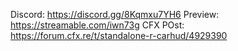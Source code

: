 Discord: https://discord.gg/8Kqmxu7YH6
Preview: https://streamable.com/iwn73g
CFX POst: https://forum.cfx.re/t/standalone-r-carhud/4929390
